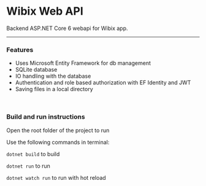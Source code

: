 # Wibix Web API

Backend ASP.NET Core 6 webapi for Wibix app.

---

### Features
- Uses Microsoft Entity Framework for db management
- SQLite database
- IO handling with the database
- Authentication and role based authorization with EF Identity and JWT
- Saving files in a local directory

<br/>

### Build and run instructions
Open the root folder of the project to run

Use the following commands in terminal:

```dotnet build``` to build

```dotnet run``` to run

```dotnet watch run``` to run with hot reload



